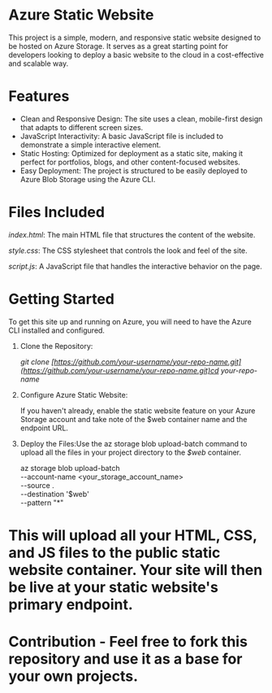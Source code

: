# Azure Static Website
This project is a simple, modern, and responsive static website designed to be hosted on Azure Storage. It serves as a great starting point for developers looking to deploy a basic website to the cloud in a cost-effective and scalable way.
# Features 
* Clean and Responsive Design: The site uses a clean, mobile-first design that adapts to different screen sizes.
* JavaScript Interactivity: A basic JavaScript file is included to demonstrate a simple interactive element.
* Static Hosting: Optimized for deployment as a static site, making it perfect for portfolios, blogs, and other content-focused websites.
* Easy Deployment: The project is structured to be easily deployed to Azure Blob Storage using the Azure CLI.
# Files Included
*index.html*: The main HTML file that structures the content of the website.

*style.css*: The CSS stylesheet that controls the look and feel of the site.

*script.js*: A JavaScript file that handles the interactive behavior on the page.

# Getting Started
To get this site up and running on Azure, you will need to have the Azure CLI installed and configured.

1. Clone the Repository:

    *git clone [https://github.com/your-username/your-repo-name.git](https://github.com/your-username/your-repo-name.git)cd your-repo-name*
3. Configure Azure Static Website:

    If you haven't already, enable the static website feature on your Azure Storage account and take note of the $web container name and the endpoint URL.
4. Deploy the Files:Use the az storage blob upload-batch command to upload all the files in your project directory to the *$web* container.

    az storage blob upload-batch \
  --account-name <your_storage_account_name> \
  --source . \
  --destination '$web' \
  --pattern "*"
# This will upload all your HTML, CSS, and JS files to the public static website container. Your site will then be live at your static website's primary endpoint.
# Contribution - Feel free to fork this repository and use it as a base for your own projects.
